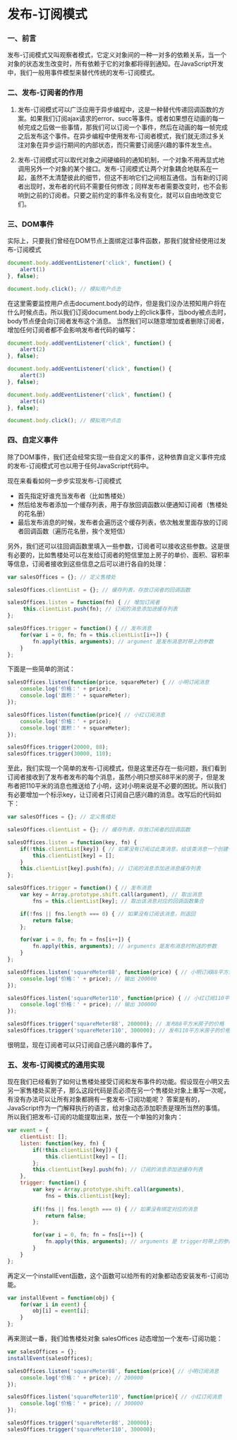 # 发布-订阅模式

### 一、前言
发布-订阅模式又叫观察者模式，它定义对象间的一种一对多的依赖关系，当一个对象的状态发生改变时，所有依赖于它的对象都将得到通知。在JavaScript开发中，我们一般用事件模型来替代传统的发布-订阅模式。

### 二、发布-订阅者的作用
1. 发布-订阅模式可以广泛应用于异步编程中，这是一种替代传递回调函数的方案。如果我们订阅ajax请求的error、succ等事件。或者如果想在动画的每一帧完成之后做一些事情，那我们可以订阅一个事件，然后在动画的每一帧完成之后发布这个事件。在异步编程中使用发布-订阅者模式，我们就无须过多关注对象在异步运行期间的内部状态，而只需要订阅感兴趣的事件发生点。

2. 发布-订阅模式可以取代对象之间硬编码的通知机制，一个对象不用再显式地调用另外一个对象的某个接口。发布-订阅模式让两个对象耦合地联系在一起，虽然不太清楚彼此的细节，但这不影响它们之间相互通信。当有新的订阅者出现时，发布者的代码不需要任何修改；同样发布者需要改变时，也不会影响到之前的订阅者。只要之前约定的事件名没有变化，就可以自由地改变它们。

### 三、DOM事件
实际上，只要我们曾经在DOM节点上面绑定过事件函数，那我们就曾经使用过发布-订阅模式
```js
document.body.addEventListener('click', function() {
    alert(1)
}, false);

document.body.click(); // 模拟用户点击
```
在这里需要监控用户点击document.body的动作，但是我们没办法预知用户将在什么时候点击。所以我们订阅document.body上的click事件，当body被点击时，body节点便会向订阅者发布这个消息。
当然我们可以随意增加或者删除订阅者，增加任何订阅者都不会影响发布者代码的编写：
```js
document.body.addEventListener('click', function() {
    alert(2)
}, false);

document.body.addEventListener('click', function() {
    alert(3)
}, false);

document.body.addEventListener('click', function() {
    alert(4)
}, false);

document.body.click(); // 模拟用户点击
```

### 四、自定义事件
除了DOM事件，我们还会经常实现一些自定义的事件，这种依靠自定义事件完成的发布-订阅模式可也以用于任何JavaScript代码中。

现在来看看如何一步步实现发布-订阅模式
- 首先指定好谁充当发布者（比如售楼处）
- 然后给发布者添加一个缓存列表，用于存放回调函数以便通知订阅者（售楼处的花名册）
- 最后发布消息的时候，发布者会遍历这个缓存列表，依次触发里面存放的订阅者回调函数（遍历花名册，挨个发短信）

另外，我们还可以往回调函数里填入一些参数，订阅者可以接收这些参数。这是很有必要的，比如售楼处可以在发给订阅者的短信里加上房子的单价、面积、容积率等信息，订阅者接收到这些信息之后可以进行各自的处理：
```js
var salesOffices = {}; // 定义售楼处

salesOffices.clientList = {}; // 缓存列表，存放订阅者的回调函数

salesOffices.listen = function(fn) { // 增加订阅者
     this.clientList.push(fn); // 订阅的消息添加进缓存列表
};

salesOffices.trigger = function() { // 发布消息
    for(var i = 0, fn; fn = this.clientList[i++]) {
        fn.apply(this, arguments); // argument 是发布消息时带上的参数
    }
};
```
下面是一些简单的测试：
```js
salesOffices.listen(function(price, squareMeter) { // 小明订阅消息
    console.log('价格：' + price);
    console.log('面积：' + squareMeter);
});

salesOffices.listen(function(price){ // 小红订阅消息
    console.log('价格：' + price);
    console.log('面积：' + squareMeter);
});

salesOffices.trigger(20000, 88);
salesOffices.trigger(30000, 110);
```

至此，我们实现一个简单的发布-订阅模式，但是这里还存在一些问题，我们看到订阅者接收到了发布者发布的每个消息，虽然小明只想买88平米的房子，但是发布者把110平米的消息也推送给了小明，这对小明来说是不必要的困扰。所以我们有必要增加一个标示key，让订阅者只订阅自己感兴趣的消息。改写后的代码如下：
```js
var salesOffices = {}; // 定义售楼处

salesOffices.clientList = {}; // 缓存列表，存放订阅者的回调函数

salesOffices.listen = function(key, fn) {
    if(!this.clientList[key]) { // 如果没有订阅过此类消息，给该类消息一个创建一个缓存列表
        this.clientList[key] = [];
    }
    this.clientList[key].push(fn); // 订阅的消息添加进消息缓存列表
};

salesOffices.trigger = function() { // 发布消息
    var key = Array.prototype.shift.call(argument), // 取出消息
        fns = this.clientList[key]; // 取出该消息对应的回调函数集合

    if(!fns || fns.length === 0) { // 如果没有订阅该消息，则返回
        return false;
    };

    for(var i = 0, fn; fn = fns[i++]) {
        fn.apply(this, arguments); // arguments 是发布消息时附送的参数
    }    
};

salesOffices.listen('squareMeter88', function(price) { // 小明订阅88平方米房子的消息
    console.log('价格：' + price); // 输出 200000
});

salesOffices.listen('squareMeter110', function(price) { // 小红订阅110平方米房子的消息
    console.log('价格：' + price); // 输出 300000
});

salesOffices.trigger('squareMeter88', 200000); // 发布88平方米房子的价格
salesOffices.trigger('squareMeter110', 300000); // 发布110平方米房子的价格
```
很明显，现在订阅者可以只订阅自己感兴趣的事件了。

### 五、发布-订阅模式的通用实现
现在我们已经看到了如何让售楼处接受订阅和发布事件的功能。假设现在小明又去另一家售楼处买房子，那么这段代码是否必须在另一个售楼处对象上重写一次呢，有没有办法可以让所有对象都拥有一套发布-订阅功能呢？
答案是有的，JavaScript作为一门解释执行的语言，给对象动态添加职责是理所当然的事情。
所以我们把发布-订阅的功能提取出来，放在一个单独的对象内：
```js
var event = {
    clientList: [];
    listen: function(key, fn) {
        if(!this.clientList[key]) {
            this.clientList[key] = [];
        };
        this.clientList[key].push(fn); // 订阅的消息添加进缓存列表
    },
    trigger: function() {
        var key = Array.prototype.shift.call(arguments),
            fns = this.clientList[key];
         
        if(!fns || fns.length === 0) { // 如果没有绑定对应的消息
            return false;
        };

        for(var i = 0, fn; fn = fns[i++]) {
            fn.apply(this, arguments); // arguments 是 trigger时带上的参数
        }
    }
};
```
再定义一个installEvent函数，这个函数可以给所有的对象都动态安装发布-订阅功能。
```js
var installEvent = function(obj) {
    for(var i in event) {
        obj[i] = event[i];
    }
};
```
再来测试一番，我们给售楼处对象 salesOffices 动态增加一个发布-订阅功能：
```js
var salesOffices = {};
installEvent(salesOffices);

salesOffices.listen('squareMeter88', function(price){ // 小明订阅消息
    console.log('价格：' + price); // 200000
});

salesOffices.listen('squareMeter110', function(price){ // 小红订阅消息
    console.log('价格：' + price); // 300000
});

salesOffices.trigger('squareMeter88', 200000);
salesOffices.trigger('squareMeter110', 300000);
```